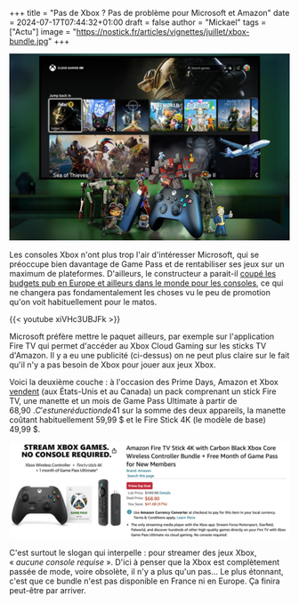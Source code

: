 +++
title = "Pas de Xbox ? Pas de problème pour Microsoft et Amazon"
date = 2024-07-17T07:44:32+01:00
draft = false
author = "Mickael"
tags = ["Actu"]
image = "https://nostick.fr/articles/vignettes/juillet/xbox-bundle.jpg"
+++

![Xbox Fire Stick TV](xbox-bundle.jpg "Vous voyez une Xbox vous ?")

Les consoles Xbox n'ont plus trop l'air d'intéresser Microsoft, qui se préoccupe bien davantage de Game Pass et de rentabiliser ses jeux sur un maximum de plateformes. D'ailleurs, le constructeur a parait-il [coupé les budgets pub en Europe et ailleurs dans le monde pour les consoles](https://nostick.fr/articles/2024/juillet/1207-microsoft-xbox-pub-europe/), ce qui ne changera pas fondamentalement les choses vu le peu de promotion qu'on voit habituellement pour le matos.

{{< youtube xiVHc3UBJFk >}} 

Microsoft préfère mettre le paquet ailleurs, par exemple sur l'application Fire TV qui permet d'accéder au Xbox Cloud Gaming sur les sticks TV d'Amazon. Il y a eu une publicité (ci-dessus) on ne peut plus claire sur le fait qu'il n'y a pas besoin de Xbox pour jouer aux jeux Xbox. 

Voici la deuxième couche : à l'occasion des Prime Days, Amazon et Xbox [vendent](https://www.amazon.com/Amazon-Fire-Stick-Wireless-Controller/dp/B0D5LKQHNN/) (aux États-Unis et au Canada) un pack comprenant un stick Fire TV, une manette et un mois de Game Pass Ultimate à partir de 68,90 $. C'est une réduction de 41 $ sur la somme des deux appareils, la manette coûtant habituellement 59,99 $ et le Fire Stick 4K (le modèle de base) 49,99 $.

![Xbox Fire Stick TV](xbox-bundle-2.jpg "Par contre il ne faudra pas oublier de payer le Game Pass Ultimate passé le premier mois gratuit !")

C'est surtout le slogan qui interpelle : pour streamer des jeux Xbox, « *aucune console requise* ». D'ici à penser que la Xbox est complètement passée de mode, voire obsolète, il n'y a plus qu'un pas… Le plus étonnant, c'est que ce bundle n'est pas disponible en France ni en Europe. Ça finira peut-être par arriver.